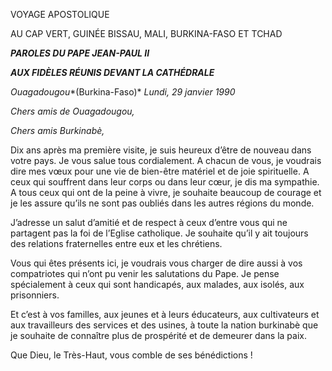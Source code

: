 VOYAGE APOSTOLIQUE

AU CAP VERT, GUINÉE BISSAU, MALI, BURKINA-FASO ET TCHAD

***PAROLES DU PAPE JEAN-PAUL II***

***AUX FIDÈLES RÉUNIS DEVANT LA CATHÉDRALE***

*Ouagadougou**(Burkina-Faso)* *Lundi,* *29 janvier 1990*

*Chers amis de Ouagadougou,*

*Chers amis Burkinabè,*

Dix ans après ma première visite, je suis heureux d’être de nouveau dans votre pays. Je vous salue tous cordialement. A chacun de vous, je voudrais dire mes vœux pour une vie de bien-être matériel et de joie spirituelle. A ceux qui souffrent dans leur corps ou dans leur cœur, je dis ma sympathie. A tous ceux qui ont de la peine à vivre, je souhaite beaucoup de courage et je les assure qu’ils ne sont pas oubliés dans les autres régions du monde.

J’adresse un salut d’amitié et de respect à ceux d’entre vous qui ne partagent pas la foi de l’Eglise catholique. Je souhaite qu’il y ait toujours des relations fraternelles entre eux et les chrétiens.

Vous qui êtes présents ici, je voudrais vous charger de dire aussi à vos compatriotes qui n’ont pu venir les salutations du Pape. Je pense spécialement à ceux qui sont handicapés, aux malades, aux isolés, aux prisonniers.

Et c’est à vos familles, aux jeunes et à leurs éducateurs, aux cultivateurs et aux travailleurs des services et des usines, à toute la nation burkinabè que je souhaite de connaître plus de prospérité et de demeurer dans la paix.

Que Dieu, le Très-Haut, vous comble de ses bénédictions !